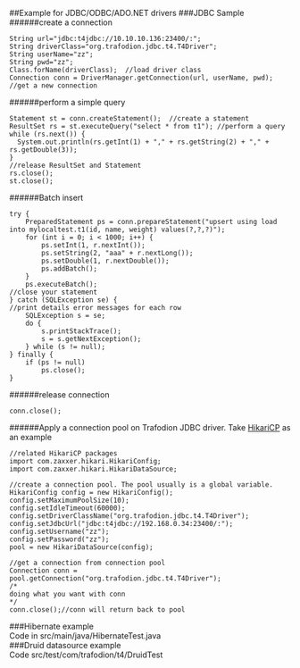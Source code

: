 ##Example for JDBC/ODBC/ADO.NET drivers
###JDBC Sample
######create a connection
```
String url="jdbc:t4jdbc://10.10.10.136:23400/:";    
String driverClass="org.trafodion.jdbc.t4.T4Driver";
String userName="zz";
String pwd="zz";
Class.forName(driverClass);  //load driver class
Connection conn = DriverManager.getConnection(url, userName, pwd); //get a new connection
```
######perform a simple query
```
Statement st = conn.createStatement();  //create a statement
ResultSet rs = st.executeQuery("select * from t1"); //perform a query
while (rs.next()) {  
  System.out.println(rs.getInt(1) + "," + rs.getString(2) + "," + rs.getDouble(3));  
}
//release ResultSet and Statement
rs.close();  
st.close();  

```
######Batch insert
```
try {
    PreparedStatement ps = conn.prepareStatement("upsert using load into mylocaltest.t1(id, name, weight) values(?,?,?)");
    for (int i = 0; i < 1000; i++) {
        ps.setInt(1, r.nextInt());
        ps.setString(2, "aaa" + r.nextLong());
        ps.setDouble(1, r.nextDouble());
        ps.addBatch();
    }
    ps.executeBatch();
//close your statement
} catch (SQLException se) {
//print details error messages for each row
    SQLException s = se;
    do {
        s.printStackTrace();
        s = s.getNextException();
    } while (s != null);
} finally {
    if (ps != null)
        ps.close();
}
```
######release connection
```
conn.close();
```
######Apply a connection pool on Trafodion JDBC driver. Take [HikariCP](https://github.com/brettwooldridge/HikariCP) as an example
```
//related HikariCP packages
import com.zaxxer.hikari.HikariConfig;
import com.zaxxer.hikari.HikariDataSource;

//create a connection pool. The pool usually is a global variable.
HikariConfig config = new HikariConfig();
config.setMaximumPoolSize(10);
config.setIdleTimeout(60000);
config.setDriverClassName("org.trafodion.jdbc.t4.T4Driver");
config.setJdbcUrl("jdbc:t4jdbc://192.168.0.34:23400/:");
config.setUsername("zz");
config.setPassword("zz");
pool = new HikariDataSource(config);

//get a connection from connection pool
Connection conn = pool.getConnection("org.trafodion.jdbc.t4.T4Driver");
/*
doing what you want with conn
*/
conn.close();//conn will return back to pool
```

###Hibernate example  
Code in src/main/java/HibernateTest.java  
###Druid datasource example   
Code src/test/com/trafodion/t4/DruidTest  

